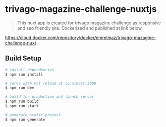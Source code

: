 # trivago-magazine-challenge-nuxtjs

> This nuxt app is created for trivago magazine challenge as responsive and seo friendly site.
Dockerized and published at link below.

https://cloud.docker.com/repository/docker/emretinaz/trivago-mazagine-challenge-nuxt

## Build Setup

``` bash
# install dependencies
$ npm run install

# serve with hot reload at localhost:3000
$ npm run dev

# build for production and launch server
$ npm run build
$ npm run start

# generate static project
$ npm run generate
```
